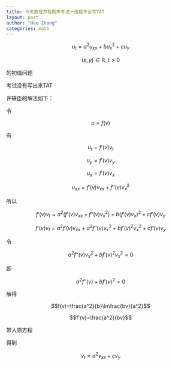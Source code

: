 ```yaml
---
title: 今天数理方程期末考试一道题不会写TAT
layout: post
author: "Hao Zhang"
categories: math
---
```


$$u_t=a^2u_{xx}+bu_x^2+cu_y$$

$$(x,y)\in\mathbb R,t>0$$

的初值问题

考试没有写出来TAT

许轶臣的解法如下：

令

$$u = f(v)$$

有

$$u_t=f'(v)v_t$$

$$u_y=f'(v)v_y$$

$$u_x=f'(v)v_x$$

$$u_{xx}=f'(v)v_{xx}+f''(v)v_x^2$$

所以

$$f'(v)v_t=a^2(f'(v)v_{xx}+f''(v)v_x^2)+b(f'(v)v_x)^2+cf'(v)v_y$$

$$f'(v)v_t=a^2f'(v)v_{xx}+a^2f''(v)v_x^2+bf'(v)^2v_x^2+cf'(v)v_y$$

令

$$a^2f''(v)v_x^2+bf'(v)^2v_x^2=0$$

即

$$a^2f''(v)+bf'(v)^2=0$$

解得

$$f(v)=\frac{a^2}{b}\ln\frac{bv}{a^2}$$

$$f'(v)=\frac{a^2}{bv}$$

带入原方程

得到

$$v_t=a^2v_{xx}+cv_y$$

